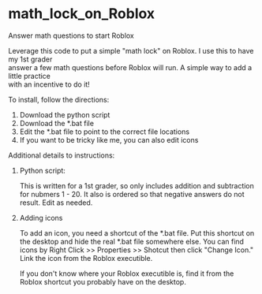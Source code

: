 # math_lock_on_Roblox
Answer math questions to start Roblox


Leverage this code to put a simple "math lock" on Roblox. I use this to have my 1st grader  
answer a few math questions before Roblox will run. A simple way to add a little practice  
with an incentive to do it!

To install, follow the directions:

1. Download the python script
2. Download the *.bat file
3. Edit the *.bat file to point to the correct file locations
4. If you want to be tricky like me, you can also edit icons

Additional details to instructions:

1. Python script:

   This is written for a 1st grader, so only includes addition and subtraction for nubmers 1 - 20.
   It also is ordered so that negative answers do not result. Edit as needed.

4. Adding icons

   To add an icon, you need a shortcut of the *.bat file. Put this shortcut on the desktop and hide
   the real *.bat file somewhere else. You can find icons by Right Click >> Properties >> Shotcut
   then click "Change Icon." Link the icon from the Roblox executible.

   If you don't know where your Roblox executible is, find it from the Roblox shortcut you probably
   have on the desktop.

   
   
